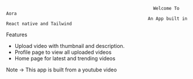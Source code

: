                                                             Welcome To Aora
                                                          An App built in React native and Tailwind 

Features
* Upload video with thumbnail and description.
* Profile page to view all uploaded videos
* Home page for latest and  trending videos





 Note ->  This app is built from a youtube video 
